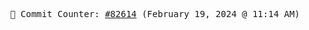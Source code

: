 <p align="center">
    <samp>
        📮 Commit Counter: <a href="https://github.com/Javascript-void0/Javascript-void0/commits/main">#82614</a> (February 19, 2024 @ 11:14 AM)
    </samp>
</p>